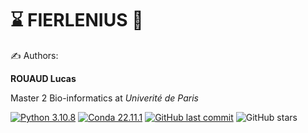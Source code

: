# ⌛️ FIERLENIUS 🦙

✍ Authors:

**ROUAUD Lucas**

Master 2 Bio-informatics at *Univerité de Paris*

[![Python 3.10.8](https://img.shields.io/badge/python-%E2%89%A5_3.10.8-blue.svg)](https://www.python.org/downloads/release/python-397/)
[![Conda 22.11.1](https://img.shields.io/badge/miniconda-%E2%89%A5_22.11.1-green.svg)](https://docs.conda.io/en/latest/miniconda.html)
[![GitHub last commit](https://img.shields.io/github/last-commit/FilouPlains/FIERLENIUS.svg)](https://github.com/FilouPlains/FIERLENIUS)
![GitHub stars](https://img.shields.io/github/stars/FilouPlains/FIERLENIUS.svg?style=social)


